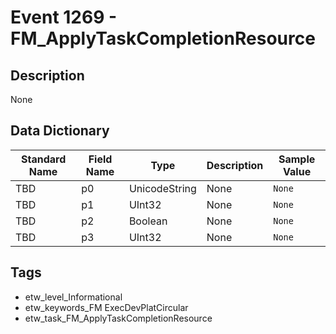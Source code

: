 # Event 1269 - FM_ApplyTaskCompletionResource

## Description
None

## Data Dictionary
|Standard Name|Field Name|Type|Description|Sample Value|
|---|---|---|---|---|
|TBD|p0|UnicodeString|None|`None`|
|TBD|p1|UInt32|None|`None`|
|TBD|p2|Boolean|None|`None`|
|TBD|p3|UInt32|None|`None`|

## Tags
* etw_level_Informational
* etw_keywords_FM ExecDevPlatCircular
* etw_task_FM_ApplyTaskCompletionResource